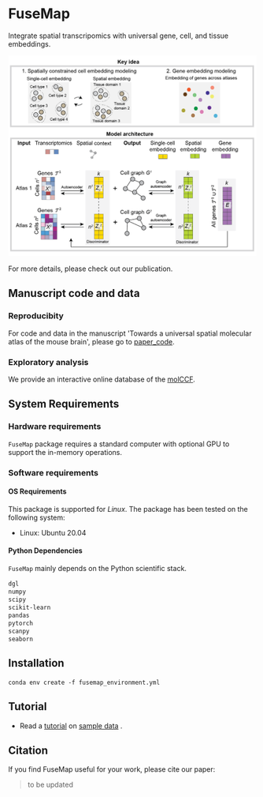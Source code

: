 # FuseMap 
Integrate spatial transcripomics with universal gene, cell, and tissue embeddings.

<p align="center">
  <img src="/img/framework.png" width="600" >
</p>

For more details, please check out our publication.


## Manuscript code and data
### Reproducibity
For code and data in the manuscript 'Towards a universal spatial molecular atlas of the mouse brain', please go to [paper_code](paper_code/).

### Exploratory analysis
We provide an interactive online database of the [molCCF](http://fusemap.spatial-atlas.net/).

## System Requirements
### Hardware requirements
`FuseMap` package requires a standard computer with optional GPU to support the in-memory operations.

### Software requirements
#### OS Requirements
This package is supported for *Linux*. The package has been tested on the following system:
+ Linux: Ubuntu 20.04

#### Python Dependencies
`FuseMap` mainly depends on the Python scientific stack.

```
dgl
numpy
scipy
scikit-learn
pandas
pytorch
scanpy
seaborn
```

## Installation
```
conda env create -f fusemap_environment.yml
```


## Tutorial
- Read a [tutorial](./tutorial_sample_data.ipynb) on [sample data](https://drive.google.com/drive/folders/1DKfP5awTUa5gaL0WB-csD0M8v-COiBfY?usp=sharing) .


## Citation

If you find FuseMap useful for your work, please cite our paper: 

> to be updated
